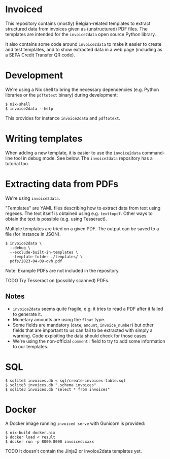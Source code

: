 # Invoiced

This repository contains (mostly) Belgian-related templates to extract
structured data from invoices given as (unstructured) PDF files. The templates
are intended for the `invoice2data` open source Python library.

It also contains some code around `invoice2data` to make it easier to create
and test templates, and to show extracted data in a web page (including as a
SEPA Credit Transfer QR code).

# Development

We're using a Nix shell to bring the necessary dependencies (e.g. Python
libraries or the `pdftotext` binary) during development:

```
$ nix-shell
$ invoice2data --help
```

This provides for instance `invoice2data` and `pdftotext`.

# Writing templates

When adding a new template, it is easier to use the `invoice2data` command-line
tool in debug mode. See below. The `invoice2data` repository has a tutorial too.

# Extracting data from PDFs

We're using `invoice2data`.

"Templates" are YAML files describing how to extract data from text using
regexes. The text itself is obtained using e.g. `texttopdf`. Other ways to
obtain the text is possible (e.g. using Tesseract).

Multiple templates are tried on a given PDF. The output can be saved to a file
(for instance in JSON).

```
$ invoice2data \
  --debug \
  --exclude-built-in-templates \
  --template-folder ./templates/ \
  pdfs/2023-04-09-ovh.pdf
```

Note: Example PDFs are not included in the repository.

TODO Try Tesseract on (possibly scanned) PDFs.

## Notes

- `invoice2data` seems quite fragile, e.g. it tries to read a PDF after it
  failed to generate it.
- Monetary amounts are using the `float` type.
- Some fields are mandatory (`date`, `amount`, `invoice_number`) but other
  fields that are important to us can fail to be extracted with simply a
  warning. Code exploiting the data should check for those cases.
- We're using the non-official `comment:` field to try to add some information
  to our templates.

# SQL

```
$ sqlite3 invoices.db < sql/create-invoices-table.sql
$ sqlite3 invoices.db ".schema invoices"
$ sqlite3 invoices.db "select * from invoices"
```

# Docker

A Docker image running `invoiced serve` with Gunicorn is provided:

```
$ nix-build docker.nix
$ docker load < result
$ docker run -p 8000:8000 invoiced:xxxx
```

TODO It doesn't contain the Jinja2 or invoice2data templates yet.
